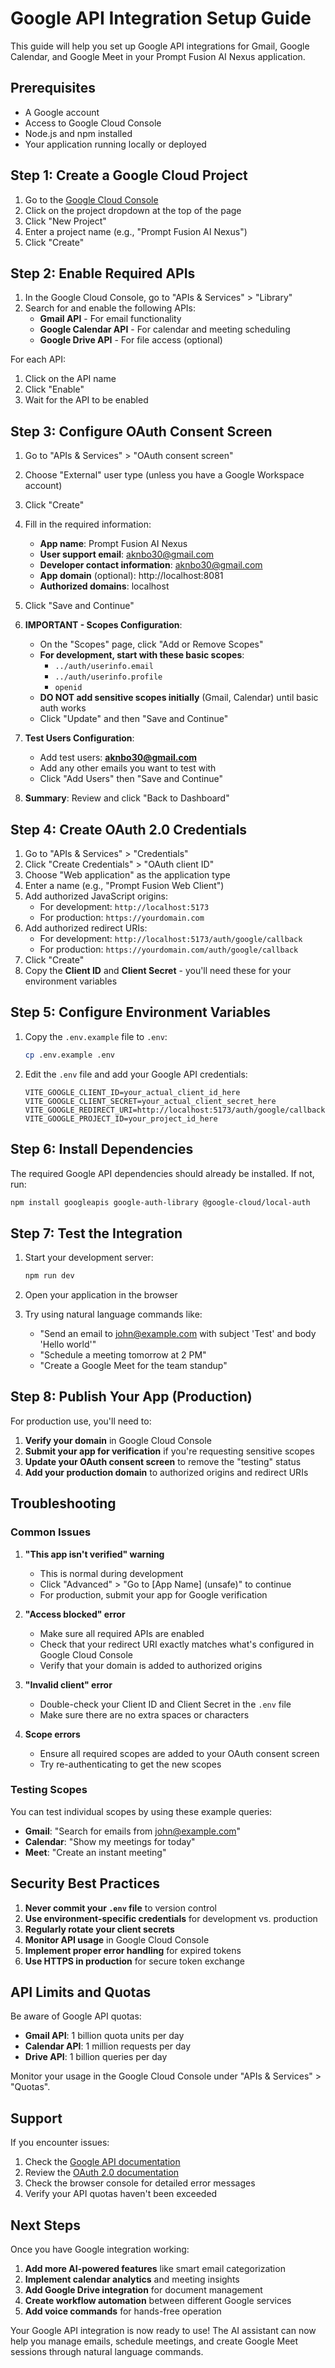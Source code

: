 # Google API Integration Setup Guide

This guide will help you set up Google API integrations for Gmail, Google Calendar, and Google Meet in your Prompt Fusion AI Nexus application.

## Prerequisites

- A Google account
- Access to Google Cloud Console
- Node.js and npm installed
- Your application running locally or deployed

## Step 1: Create a Google Cloud Project

1. Go to the [Google Cloud Console](https://console.cloud.google.com/)
2. Click on the project dropdown at the top of the page
3. Click "New Project"
4. Enter a project name (e.g., "Prompt Fusion AI Nexus")
5. Click "Create"

## Step 2: Enable Required APIs

1. In the Google Cloud Console, go to "APIs & Services" > "Library"
2. Search for and enable the following APIs:
   - **Gmail API** - For email functionality
   - **Google Calendar API** - For calendar and meeting scheduling
   - **Google Drive API** - For file access (optional)

For each API:
1. Click on the API name
2. Click "Enable"
3. Wait for the API to be enabled

## Step 3: Configure OAuth Consent Screen

1. Go to "APIs & Services" > "OAuth consent screen"
2. Choose "External" user type (unless you have a Google Workspace account)
3. Click "Create"
4. Fill in the required information:
   - **App name**: Prompt Fusion AI Nexus
   - **User support email**: aknbo30@gmail.com
   - **Developer contact information**: aknbo30@gmail.com
   - **App domain** (optional): http://localhost:8081
   - **Authorized domains**: localhost
5. Click "Save and Continue"

6. **IMPORTANT - Scopes Configuration**:
   - On the "Scopes" page, click "Add or Remove Scopes"
   - **For development, start with these basic scopes**:
     - `../auth/userinfo.email`
     - `../auth/userinfo.profile`
     - `openid`
   - **DO NOT add sensitive scopes initially** (Gmail, Calendar) until basic auth works
   - Click "Update" and then "Save and Continue"

7. **Test Users Configuration**:
   - Add test users: **aknbo30@gmail.com**
   - Add any other emails you want to test with
   - Click "Add Users" then "Save and Continue"

8. **Summary**: Review and click "Back to Dashboard"

## Step 4: Create OAuth 2.0 Credentials

1. Go to "APIs & Services" > "Credentials"
2. Click "Create Credentials" > "OAuth client ID"
3. Choose "Web application" as the application type
4. Enter a name (e.g., "Prompt Fusion Web Client")
5. Add authorized JavaScript origins:
   - For development: `http://localhost:5173`
   - For production: `https://yourdomain.com`
6. Add authorized redirect URIs:
   - For development: `http://localhost:5173/auth/google/callback`
   - For production: `https://yourdomain.com/auth/google/callback`
7. Click "Create"
8. Copy the **Client ID** and **Client Secret** - you'll need these for your environment variables

## Step 5: Configure Environment Variables

1. Copy the `.env.example` file to `.env`:
   ```bash
   cp .env.example .env
   ```

2. Edit the `.env` file and add your Google API credentials:
   ```env
   VITE_GOOGLE_CLIENT_ID=your_actual_client_id_here
   VITE_GOOGLE_CLIENT_SECRET=your_actual_client_secret_here
   VITE_GOOGLE_REDIRECT_URI=http://localhost:5173/auth/google/callback
   VITE_GOOGLE_PROJECT_ID=your_project_id_here
   ```

## Step 6: Install Dependencies

The required Google API dependencies should already be installed. If not, run:

```bash
npm install googleapis google-auth-library @google-cloud/local-auth
```

## Step 7: Test the Integration

1. Start your development server:
   ```bash
   npm run dev
   ```

2. Open your application in the browser
3. Try using natural language commands like:
   - "Send an email to john@example.com with subject 'Test' and body 'Hello world'"
   - "Schedule a meeting tomorrow at 2 PM"
   - "Create a Google Meet for the team standup"

## Step 8: Publish Your App (Production)

For production use, you'll need to:

1. **Verify your domain** in Google Cloud Console
2. **Submit your app for verification** if you're requesting sensitive scopes
3. **Update your OAuth consent screen** to remove the "testing" status
4. **Add your production domain** to authorized origins and redirect URIs

## Troubleshooting

### Common Issues

1. **"This app isn't verified" warning**
   - This is normal during development
   - Click "Advanced" > "Go to [App Name] (unsafe)" to continue
   - For production, submit your app for Google verification

2. **"Access blocked" error**
   - Make sure all required APIs are enabled
   - Check that your redirect URI exactly matches what's configured in Google Cloud Console
   - Verify that your domain is added to authorized origins

3. **"Invalid client" error**
   - Double-check your Client ID and Client Secret in the `.env` file
   - Make sure there are no extra spaces or characters

4. **Scope errors**
   - Ensure all required scopes are added to your OAuth consent screen
   - Try re-authenticating to get the new scopes

### Testing Scopes

You can test individual scopes by using these example queries:

- **Gmail**: "Search for emails from john@example.com"
- **Calendar**: "Show my meetings for today"
- **Meet**: "Create an instant meeting"

## Security Best Practices

1. **Never commit your `.env` file** to version control
2. **Use environment-specific credentials** for development vs. production
3. **Regularly rotate your client secrets**
4. **Monitor API usage** in Google Cloud Console
5. **Implement proper error handling** for expired tokens
6. **Use HTTPS in production** for secure token exchange

## API Limits and Quotas

Be aware of Google API quotas:

- **Gmail API**: 1 billion quota units per day
- **Calendar API**: 1 million requests per day
- **Drive API**: 1 billion queries per day

Monitor your usage in the Google Cloud Console under "APIs & Services" > "Quotas".

## Support

If you encounter issues:

1. Check the [Google API documentation](https://developers.google.com/apis-explorer)
2. Review the [OAuth 2.0 documentation](https://developers.google.com/identity/protocols/oauth2)
3. Check the browser console for detailed error messages
4. Verify your API quotas haven't been exceeded

## Next Steps

Once you have Google integration working:

1. **Add more AI-powered features** like smart email categorization
2. **Implement calendar analytics** and meeting insights
3. **Add Google Drive integration** for document management
4. **Create workflow automation** between different Google services
5. **Add voice commands** for hands-free operation

Your Google API integration is now ready to use! The AI assistant can now help you manage emails, schedule meetings, and create Google Meet sessions through natural language commands.
